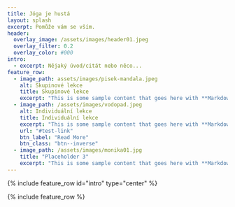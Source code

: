 ```yaml
---
title: Jóga je hustá
layout: splash
excerpt: Pomůže vám se vším.
header:
  overlay_image: /assets/images/header01.jpeg
  overlay_filter: 0.2
  overlay_color: #000
intro: 
  - excerpt: Nějaký úvod/citát nebo něco...
feature_row:
  - image_path: assets/images/pisek-mandala.jpeg
    alt: Skupinové lekce
    title: Skupinové lekce
    excerpt: "This is some sample content that goes here with **Markdown** formatting."
  - image_path: /assets/images/vodopad.jpeg
    alt: Individuální lekce
    title: Individuální lekce
    excerpt: "This is some sample content that goes here with **Markdown** formatting."
    url: "#test-link"
    btn_label: "Read More"
    btn_class: "btn--inverse"
  - image_path: /assets/images/monika01.jpg
    title: "Placeholder 3"
    excerpt: "This is some sample content that goes here with **Markdown** formatting."
---
```


{% include feature_row id="intro" type="center" %}

{% include feature_row %}
